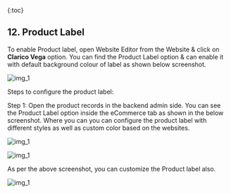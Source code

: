 {:toc}

## 12. Product Label
To enable Product label, open Website Editor from the Website & click on **Clarico Vega** option. You can find the Product Label option & can enable it with default background colour of  label as shown below screenshot.

![img_1](section_12/images/1.png)

Steps to configure the product label:

Step 1: Open the product records in the backend admin side. You can see the Product Label option inside the eCommerce tab as shown in the below screenshot. Where you can you can configure the product label with different styles as well as custom color based on the websites.

![img_1](section_12/images/2.png)

![img_1](section_12/images/3.png)

As per the above screenshot, you can customize the Product label also.

![img_1](section_12/images/4.png)